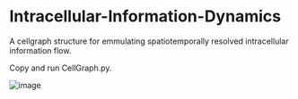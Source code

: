 # Intracellular-Information-Dynamics
A cellgraph structure for emmulating spatiotemporally resolved intracellular information flow. 

Copy and run CellGraph.py.

![image](https://github.com/DipeshNiraula/Intracellular-Information-Dynamics/assets/53914349/4d41d899-a4f3-47a1-a32a-a80279796528)
